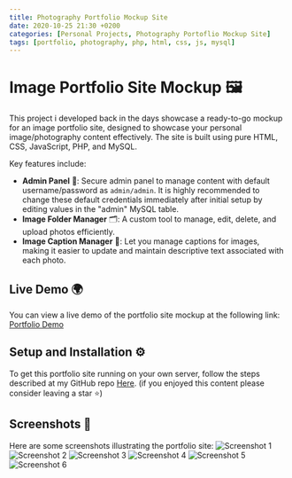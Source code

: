 ```yaml
---
title: Photography Portfolio Mockup Site
date: 2020-10-25 21:30 +0200
categories: [Personal Projects, Photography Portoflio Mockup Site]
tags: [portfolio, photography, php, html, css, js, mysql]
---
```


# Image Portfolio Site Mockup 🖼️
This project i developed back in the days showcase a ready-to-go mockup for an image portfolio site, designed to showcase your personal image/photography content effectively. 
The site is built using pure HTML, CSS, JavaScript, PHP, and MySQL. 

Key features include:
- **Admin Panel** 🔐: Secure admin panel to manage content with default username/password as `admin/admin`. It is highly recommended to change these default credentials immediately after initial setup by editing values in the "admin" MySQL table.
- **Image Folder Manager** 🗂️: A custom tool to manage, edit, delete, and upload photos efficiently.
- **Image Caption Manager** 📝: Let you manage captions for images, making it easier to update and maintain descriptive text associated with each photo.

## Live Demo 🌍
You can view a live demo of the portfolio site mockup at the following link:
[Portfolio Demo](https://enricollen.altervista.org/index.php) 

## Setup and Installation ⚙️
To get this portfolio site running on your own server, follow the steps described at my GitHub repo [Here](https://github.com/enricollen/Portfolio-image-gallery-HTML-CSS-JS-PHP-MySQL). 
(if you enjoyed this content please consider leaving a star ⭐)

## Screenshots 📸
Here are some screenshots illustrating the portfolio site:
![Screenshot 1](https://camo.githubusercontent.com/7ffb958d680dc2801cdcbb15cf5b49cd36a2bb0960a926741cda27fdd9c0dd96/68747470733a2f2f692e6962622e636f2f66384d56436d4c2f696e6465782d706f7274666f6c696f2e706e67)  
![Screenshot 2](https://camo.githubusercontent.com/ab4cb9f5da10664b604fbaeefec3bf31b5cdb1992fc22de2f088f0afd074d4fe/68747470733a2f2f692e6962622e636f2f466e33795963332f67616c6c6572792e706e67)
![Screenshot 3](https://camo.githubusercontent.com/b128db4bf0c143e035cdb94f017145ce3e3b06270d54093133105bc1c4cd61a2/68747470733a2f2f692e6962622e636f2f6d7979677a39762f636f6e746163742e706e67)
![Screenshot 4](https://camo.githubusercontent.com/f35f8e1605cacab090a93ba33e7aa13940ac3a9b73e84592a74e0e334e66b33d/68747470733a2f2f692e6962622e636f2f4b4439595736622f70616e6e656c6c6f2d61646d696e322e706e67)
![Screenshot 5](https://camo.githubusercontent.com/861e8186664551f7031e212f740656c8a7923c577207effef8a5c26f40db0e00/68747470733a2f2f692e6962622e636f2f38584657334a762f70616e6e656c6c6f2d61646d696e332e706e67)
![Screenshot 6](https://camo.githubusercontent.com/6293b1649f631ee10fb5fc8c1c0ded28504794f95d4464678d7c45b6708a7ce2/68747470733a2f2f692e6962622e636f2f44444a3738764d2f70616e6e656c6c6f2d61646d696e342e706e67)